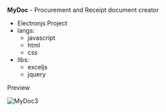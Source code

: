 **MyDoc** - Procurement and Receipt document creator

- Electronjs Project
- langs:
  - javascript
  - html
  - css
- libs:
    - exceljs
    - jquery

Preview

![MyDoc3](https://github.com/PhasitWo/mydoc/assets/100210119/ae0a65f6-59ce-4276-8ade-2c62a3110383)

